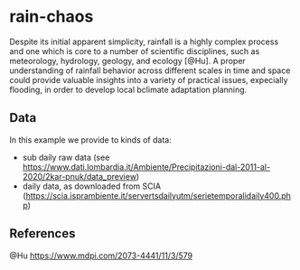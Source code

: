 # rain-chaos
Despite its initial apparent simplicity, rainfall is a highly complex process and one which is core to a number of scientific disciplines, such as meteorology, hydrology, geology, and ecology [@Hu]. A proper understanding of rainfall behavior across different scales in time and space could provide valuable insights into a variety of practical issues, expecially flooding, in order to develop local bclimate adaptation planning.
## Data
In this example we provide to kinds of data: 
- sub daily raw data (see https://www.dati.lombardia.it/Ambiente/Precipitazioni-dal-2011-al-2020/2kar-pnuk/data_preview) 
- daily data, as downloaded from SCIA (https://scia.isprambiente.it/servertsdailyutm/serietemporalidaily400.php)
## References
@Hu https://www.mdpi.com/2073-4441/11/3/579

